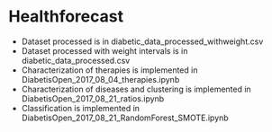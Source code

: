# Healthforecast
* Dataset processed is in diabetic_data_processed_withweight.csv
* Dataset processed with weight intervals is in diabetic_data_processed.csv
* Characterization of therapies is implemented in DiabetisOpen_2017_08_04_therapies.ipynb
* Characterization of diseases and clustering is implemented in DiabetisOpen_2017_08_21_ratios.ipynb
* Classification is implemented in DiabetisOpen_2017_08_21_RandomForest_SMOTE.ipynb
